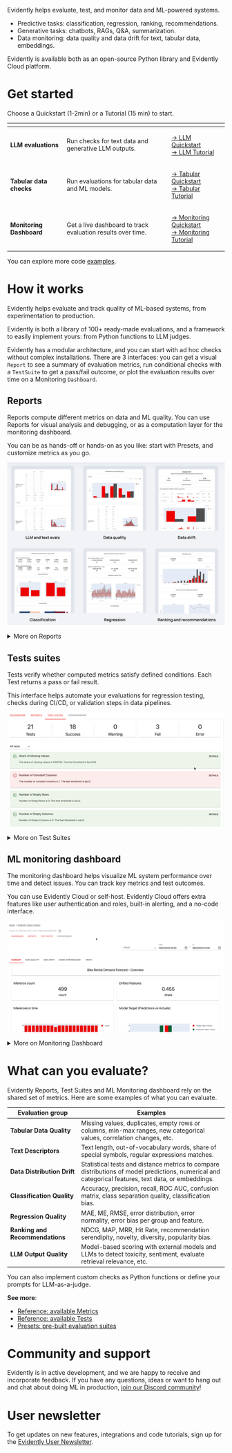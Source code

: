 Evidently helps evaluate, test, and monitor data and ML-powered systems.
* Predictive tasks: classification, regression, ranking, recommendations.
* Generative tasks: chatbots, RAGs, Q&A, summarization.
* Data monitoring: data quality and data drift for text, tabular data, embeddings.

Evidently is available both as an open-source Python library and Evidently Cloud platform.

# Get started

Choose a Quickstart (1-2min) or a Tutorial (15 min) to start.

<table data-view="cards"><thead><tr><th></th><th></th><th></th></tr></thead><tbody><tr><td><strong></strong><strong>LLM evaluations</strong><strong></strong></td><td>Run checks for text data and generative LLM outputs.</td><td><p><a href="get-started/quickstart-llm.md">→ LLM Quickstart</a><br><a href="get-started/tutorial-llm.md">→ LLM Tutorial</a></p></td></tr><tr><td><strong></strong><strong>Tabular data checks</strong><strong></strong></td><td>Run evaluations for tabular data and ML models.</td><td><p><a href="get-started/hello-world.md">→ Tabular Quickstart</a><br><a href="get-started/tutorial.md">→ Tabular Tutorial</a></p></td></tr><tr><td><strong></strong><strong>Monitoring Dashboard</strong><strong></strong></td><td>Get a live dashboard to track evaluation results over time.</td><td><p><a href="get-started/quickstart-cloud.md">→ Monitoring Quickstart</a><br><a href="get-started/tutorial-cloud.md">→ Monitoring Tutorial</a></p></td></tr></tbody></table>

You can explore more code [examples](examples/examples.md). 

# How it works 

Evidently helps evaluate and track quality of ML-based systems, from experimentation to production. 

Evidently is both a library of 100+ ready-made evaluations, and a framework to easily implement yours: from Python functions to LLM judges. 

Evidently has a modular architecture, and you can start with ad hoc checks without complex installations. There are 3 interfaces: you can get a visual `Report` to see a summary of evaluation metrics, run conditional checks with a `TestSuite` to get a pass/fail outcome, or plot the evaluation results over time on a Monitoring `Dashboard`.

## Reports

Reports compute different metrics on data and ML quality. You can use Reports for visual analysis and debugging, or as a computation layer for the monitoring dashboard. 

You can be as hands-off or hands-on as you like: start with Presets, and customize metrics as you go.

![](.gitbook/assets/main/reports-min.png)

<details>

<summary>More on Reports</summary>

* You can pass a single dataset or two for **side-by-side comparison**. 
  * Pass data as a CSV, pandas or Spark dataframe.
* You can get **pre-built Reports** with [Presets](presets/all-presets.md), or combine [individual Metrics](reference/all-metrics.md).
* You can use Reports as a **standalone tool**:
  * For exploration and debugging: view results in Python or export as HTML.
  * As a computation layer: export results to Python dictionary, JSON or dataframe.
  * For documentation: add text comments and save Model Card.   
* You can also use Reports as a **component of ML Monitoring system**:
  * Compute Reports on a cadence over live data and save as JSON snapshots.
  * Visualize results from multiple Reports over time on the Monitoring Dashboard.
  * Configure alerts when metrics are out of bounds.

**Docs**:
* [Quickstart - LLM and text evals](get-started/quickstart-llm.md) 
* [Quickstart - ML and tabular](get-started/hello-world.md)
* [Reference: available Metrics](reference/all-metrics.md)
* [User guide: how to get Reports](tests-and-reports/get-reports.md) 
</details>

## Tests suites 

Tests verify whether computed metrics satisfy defined conditions. Each Test returns a pass or fail result. 

This interface helps automate your evaluations for regression testing, checks during CI/CD, or validation steps in data pipelines. 
 
![](.gitbook/assets/main/tests.gif)

<details>

<summary>More on Test Suites</summary>

* You can set Test conditions manually or **auto-generate conditions** from a reference dataset. 
* You can get **pre-built Test Suites** with [Presets](presets/all-presets.md), or combine [individual Tests](reference/all-tests.md).
* You can see Test results in a visual report or get a JSON or Python export.
* You can use Test Suites as a **standalone tool**:
  * Regression testing during experimentation.
  * Automated CI/CD checks after you get new labeled data or update models.
  * Pipeline testing: add a validation step to your data pipelines.   
* You can also use Test Suites as a **component of ML Monitoring system**:
  * Run automated Test Suites and save results as JSON snapshots.
  * Show test outcomes and metrics metrics on the Monitoring Dashboard. 
  * Configure alerts on failed Tests.

**Docs**:
* [Tutorial - LLM and text evals](get-started/tutorial-llm.md) 
* [Quickstart - ML and tabular](get-started/tutorial.md)
* [Reference: available Tests](reference/all-tests.md)
* [User guide: how to generate Tests](tests-and-reports/run-tests.md) 
</details>


## ML monitoring dashboard

The monitoring dashboard helps visualize ML system performance over time and detect issues. You can track key metrics and test outcomes. 

You can use Evidently Cloud or self-host. Evidently Cloud offers extra features like user authentication and roles, built-in alerting, and a no-code interface. 
 
![](.gitbook/assets/main/dashboard.gif)

<details>

<summary>More on Monitoring Dashboard</summary>

* You save Reports or Test Suites as JSON snapshots. The monitoring dashboard runs over these evaluation results as a data source.
* You can create custom combinations of Panels and choose what exactly to plot. 
* You can get dashboards as code for version control and reproducibility. 
* You can send data in near real-time using a Collector service or in batches. 
* For Evidently Cloud: send alerts to Slack, Discord, and email. 
* For Evidently Cloud: get pre-built Tabs and manage everything in the UI. 

**Docs**:
* [Get Started - Evidently Cloud](get-started/tutorial-cloud.md)
* [Get Started - Self-hosting](get-started/tutorial-monitoring.md)
* [Monitoring user guide](monitoring/monitoring_overview.md)
</details>

# What can you evaluate?
Evidently Reports, Test Suites and ML Monitoring dashboard rely on the shared set of metrics. Here are some examples of what you can evaluate.

| Evaluation group | Examples |
|------|------|
| **Tabular Data Quality** | Missing values, duplicates, empty rows or columns, min-max ranges, new categorical values, correlation changes, etc. |
| **Text Descriptors** | Text length, out-of-vocabulary words, share of special symbols, regular expressions matches. |
| **Data Distribution Drift** | Statistical tests and distance metrics to compare distributions of model predictions, numerical and categorical features, text data, or embeddings. |
| **Classification Quality** | Accuracy, precision, recall, ROC AUC, confusion matrix, class separation quality, classification bias. |
| **Regression Quality** | MAE, ME, RMSE, error distribution, error normality, error bias per group and feature. |
| **Ranking and Recommendations** | NDCG, MAP, MRR, Hit Rate, recommendation serendipity, novelty, diversity, popularity bias. |
| **LLM Output Quality** | Model-based scoring with external models and LLMs to detect toxicity, sentiment, evaluate retrieval relevance, etc. |

You can also implement custom checks as Python functions or define your prompts for LLM-as-a-judge.

**See more**:
* [Reference: available Metrics](reference/all-metrics.md)
* [Reference: available Tests](reference/all-tests.md)
* [Presets: pre-built evaluation suites](presets/all-presets.md)

# Community and support 

Evidently is in active development, and we are happy to receive and incorporate feedback. If you have any questions, ideas or want to hang out and chat about doing ML in production, [join our Discord community](https://discord.com/invite/xZjKRaNp8b)!

# User newsletter

To get updates on new features, integrations and code tutorials, sign up for the [Evidently User Newsletter](https://www.evidentlyai.com/user-newsletter). 
